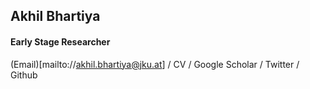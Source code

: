 ## Akhil Bhartiya
#### Early Stage Researcher
(Email)[mailto://akhil.bhartiya@jku.at]  /  CV  /  Google Scholar  /  Twitter  /  Github 
